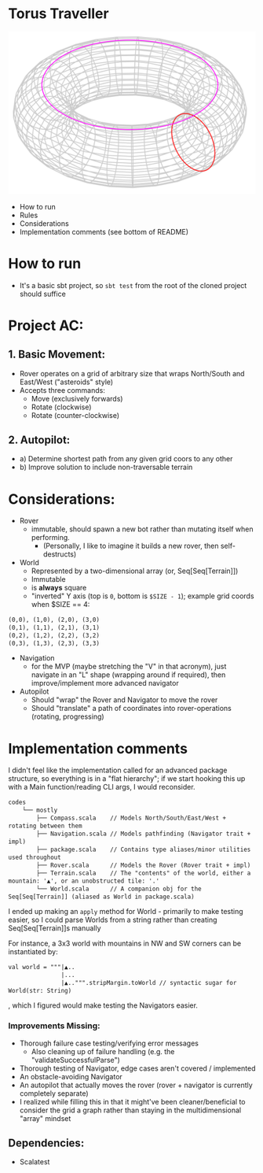 # Torus Traveller

![image of a torus](torus.png)

* How to run
* Rules
* Considerations
* Implementation comments (see bottom of README)

# How to run
* It's a basic sbt project, so `sbt test` from the root of the cloned
  project should suffice

# Project AC:

## 1. Basic Movement:
- Rover operates on a grid of arbitrary size that wraps North/South and East/West ("asteroids" style)
- Accepts three commands:
  - Move (exclusively forwards)
  - Rotate (clockwise)
  - Rotate (counter-clockwise)

## 2. Autopilot:
- a) Determine shortest path from any given grid coors to any other
- b) Improve solution to include non-traversable terrain

# Considerations:
- Rover
  - immutable, should spawn a new bot rather than mutating itself when performing.
    - (Personally, I like to imagine it builds a new rover, then self-destructs)
- World
  - Represented by a two-dimensional array (or, Seq[Seq[Terrain]])
  - Immutable
  - is **always** square
  - "inverted" Y axis (top is `0`, bottom is `$SIZE - 1`); example grid coords when $SIZE == 4:
```text
(0,0), (1,0), (2,0), (3,0)
(0,1), (1,1), (2,1), (3,1)
(0,2), (1,2), (2,2), (3,2)
(0,3), (1,3), (2,3), (3,3)
```
- Navigation
  - for the MVP (maybe stretching the "V" in that acronym), just navigate
    in an "L" shape (wrapping around if required), then improve/implement more advanced navigator
- Autopilot
  - Should "wrap" the Rover and Navigator to move the rover
  - Should "translate" a path of coordinates into rover-operations (rotating, progressing)

# Implementation comments
I didn't feel like the implementation called for an advanced package
structure, so everything is in a "flat hierarchy"; if we start hooking
this up with a Main function/reading CLI args, I would reconsider. 

```text
codes
    └── mostly
        ├── Compass.scala    // Models North/South/East/West + rotating between them
        ├── Navigation.scala // Models pathfinding (Navigator trait + impl)
        ├── package.scala    // Contains type aliases/minor utilities used throughout
        ├── Rover.scala      // Models the Rover (Rover trait + impl)
        ├── Terrain.scala    // The "contents" of the world, either a mountain: '▲', or an unobstructed tile: '.'
        └── World.scala      // A companion obj for the Seq[Seq[Terrain]] (aliased as World in package.scala) 
```
I ended up making an `apply` method for World - primarily to make
testing easier, so I could parse Worlds from a string rather than creating Seq[Seq[Terrain]]s manually

For instance, a 3x3 world with mountains in NW and SW corners can be instantiated by:

```
val world = """|▲..
               |...
               |▲..""".stripMargin.toWorld // syntactic sugar for World(str: String)
```
, which I figured would make testing the Navigators easier.



### Improvements Missing:
* Thorough failure case testing/verifying error messages
  * Also cleaning up of failure handling (e.g. the "validateSuccessfulParse")
* Thorough testing of Navigator, edge cases aren't covered / implemented
* An obstacle-avoiding Navigator
* An autopilot that actually moves the rover (rover + navigator is currently completely separate)
* I realized while filling this in that it might've been cleaner/beneficial
  to consider the grid a graph rather than staying in the multidimensional "array" mindset

## Dependencies:
- Scalatest